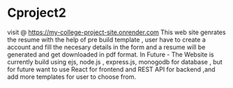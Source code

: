 # Cproject2
visit @ https://my-college-project-site.onrender.com 
This web site genrates the resume with the help of pre build template , user have to create a account and fill the necesary details in the form and a resume will be generated and get downloaded in pdf format.
In Future - The Website is currently build using ejs, node.js , express.js, monogodb for database , but for future want to use React for frontend and REST API for backend ,and add more templates for user to choose from.
